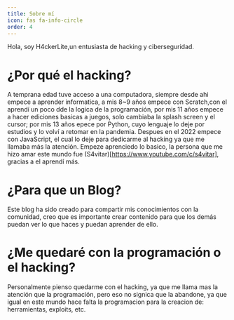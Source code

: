 ```yaml
---
title: Sobre mí
icon: fas fa-info-circle
order: 4
---
```


Hola, soy H4ckerLite,un entusiasta de hacking y ciberseguridad.

# ¿Por qué el hacking?

A temprana edad tuve acceso a una computadora, siempre desde ahi empece a aprender informatica, a mis 8~9 años empece con Scratch,con el aprendí un poco dde la logica de la programación, por mis 11 años empece a hacer ediciones basicas a juegos, solo cambiaba la splash screen y el cursor; por mis 13 años epece por Python, cuyo lenguaje lo deje por estudios y lo volví a retomar en la pandemia.
Despues en el 2022 empece con JavaScript, el cual lo deje para dedicarme al hacking ya que me llamaba más la atención.
Empeze aprenciedo lo basico, la persona que me hizo amar este mundo fue (S4vitar)[https://www.youtube.com/c/s4vitar], gracias a el aprendí más.


# ¿Para que un Blog?

Este blog ha sido creado para compartir mis conocimientos con la comunidad, creo que es importante crear contenido para que los demás puedan ver lo que haces y puedan aprender de ello.

# ¿Me quedaré con la programación o el hacking?

Personalmente pienso quedarme con el hacking, ya que me llama mas la atención que la programación, pero eso no signica que la abandone, ya que igual en este mundo hace falta la programacion para la creacion de: herramientas, exploits, etc.

